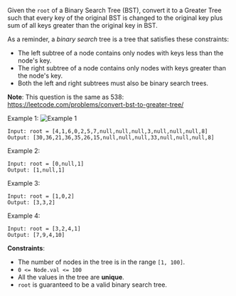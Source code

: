 Given the `root` of a Binary Search Tree (BST), convert it to a Greater Tree such that every key of the original BST is changed to the original key plus sum of all keys greater than the original key in BST.

As a reminder, a *binary search* tree is a tree that satisfies these constraints:
* The left subtree of a node contains only nodes with keys less than the node's key.
* The right subtree of a node contains only nodes with keys greater than the node's key.
* Both the left and right subtrees must also be binary search trees.

**Note**: This question is the same as 538: https://leetcode.com/problems/convert-bst-to-greater-tree/

Example 1:
![Example 1](https://assets.leetcode.com/uploads/2019/05/02/tree.png)
```
Input: root = [4,1,6,0,2,5,7,null,null,null,3,null,null,null,8]
Output: [30,36,21,36,35,26,15,null,null,null,33,null,null,null,8]
```

Example 2:
```
Input: root = [0,null,1]
Output: [1,null,1]
```

Example 3:
```
Input: root = [1,0,2]
Output: [3,3,2]
```

Example 4:
```
Input: root = [3,2,4,1]
Output: [7,9,4,10]
```

**Constraints**:
* The number of nodes in the tree is in the range `[1, 100]`.
* `0 <= Node.val <= 100`
* All the values in the tree are **unique**.
* `root` is guaranteed to be a valid binary search tree.